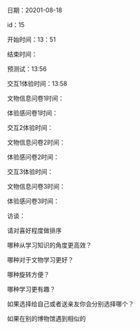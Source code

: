 日期：20201-08-18

id：15

开始时间：13：51

结束时间：

预测试：13:56

交互1体验时间：13:58

文物信息问卷1时间：

体验感问卷1时间：

交互2体验时间：

文物信息问卷2时间：

体验感问卷2时间：

交互3体验时间：

文物信息问卷3时间：

体验感问卷3时间：



访谈：

请对喜好程度做排序







哪种从学习知识的角度更高效？







哪种对于文物学习更好？





哪种旋转方便？





哪种学习更有趣？





如果选择给自己或者送亲友你会分别选择哪个？



如果在别的博物馆遇到相似的